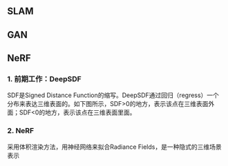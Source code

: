 ## SLAM
## GAN
## NeRF
### 1. 前期工作：DeepSDF
SDF是Signed Distance Function的缩写。DeepSDF通过回归（regress）一个分布来表达三维表面的。如下图所示，SDF>0的地方，表示该点在三维表面外面；SDF<0的地方，表示该点在三维表面里面。

### 2. NeRF
采用体积渲染方法，用神经网络来拟合Radiance Fields，是一种隐式的三维场景表示